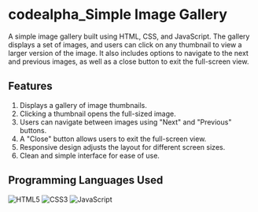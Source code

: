 # codealpha_Simple Image Gallery

A simple image gallery built using HTML, CSS, and JavaScript. The gallery displays a set of images, and users can click on any thumbnail to view a larger version of the image. It also includes options to navigate to the next and previous images, as well as a close button to exit the full-screen view.

## Features

1. Displays a gallery of image thumbnails.
2. Clicking a thumbnail opens the full-sized image.
3. Users can navigate between images using "Next" and "Previous" buttons.
4. A "Close" button allows users to exit the full-screen view.
5. Responsive design adjusts the layout for different screen sizes.
6. Clean and simple interface for ease of use.

## Programming Languages Used

![HTML5](https://img.shields.io/badge/-HTML5-E34F26?logo=html5&logoColor=white&style=flat)
![CSS3](https://img.shields.io/badge/-CSS3-1572B6?logo=css3&logoColor=white&style=flat)
![JavaScript](https://img.shields.io/badge/-JavaScript-F7DF1E?logo=javascript&logoColor=black&style=flat)

